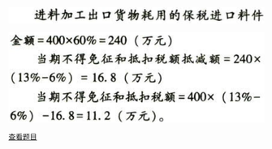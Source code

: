 ![](0625195e2f4f7a7b0e1d7e5e5f04a24f.png)

![](6d6fe9dadd06d2f4e6c7a9e8e7994f52.png)

[查看题目](../C02.增值税.本章真题.md#58-题目)

